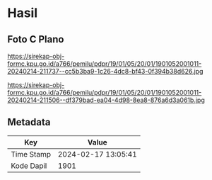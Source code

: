 # Hasil

## Foto C Plano

https://sirekap-obj-formc.kpu.go.id/a766/pemilu/pdpr/19/01/05/20/01/1901052001011-20240214-211737--cc5b3ba9-1c26-4dc8-bf43-0f394b38d626.jpg

https://sirekap-obj-formc.kpu.go.id/a766/pemilu/pdpr/19/01/05/20/01/1901052001011-20240214-211506--df379bad-ea04-4d98-8ea8-876a6d3a061b.jpg


## Metadata

| Key        | Value               |
| ---------- | ------------------- |
| Time Stamp | 2024-02-17 13:05:41 |
| Kode Dapil | 1901                |




